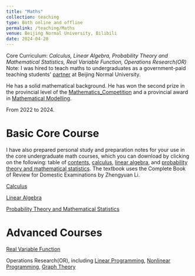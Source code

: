 ```yaml
---
title: "Maths"
collection: teaching
type: Both online and offline
permalink: /teaching/Maths
venue: Beijing Normal University, Bilibili
date: 2024-04-28
---
```


Core Curriculum: *Calculus, Linear Algebra, Probability Theory and Mathematical Statistics, Real Variable Function, Operations Research(OR)* Note: I was hired to teach maths to undergraduates as a government-paid teaching students' [partner]({{site.url}}/file/乐学.pdf) at Beijing Normal University.

He has a solid mathematical background. He has won the second prize in the provincial level of the [Mathematics_Competition]({{site.url}}/file/mathematics_competition.pdf) and a provincial award in [Mathematical Modelling]({{site.url}}/file/mathematical_modelling.pdf).

From 2022 to 2024.

Basic Core Course
======
I have also prepared personal study and preparation notes for your use in the core undergraduate math courses, which you can download by clicking on the following: table of [contents](https://github.com/samuelssj123/raw/master/Warehouse/math_mulu.pdf), [calculus](Warehouse/math_Calculus.pdf), [linear algebra](Warehouse/math_linear_algebra.pdf), and [probability theory and mathematical statistics](Warehouse/math_pro_sta.pdf). The textbook uses the Complete Book of Review for Domestic Examinations by Zhengyuan Li.

[Calculus](https://www.bilibili.com/video/BV1Q7421f7jn/)

[Linear Algebra](https://www.bilibili.com/video/BV1ar42177QF/)

[Probability Theory and Mathematical Statistics](https://www.bilibili.com/video/BV1rm421p7y8/)

Advanced Courses
======
[Real Variable Function](https://www.bilibili.com/video/BV1nu411Y77F/)

Operations Research(OR), including [Linear Programming](https://www.bilibili.com/video/BV1bF4m1T7nF/), [Nonlinear Programming](https://www.bilibili.com/video/BV1Ct421T7Fm/), [Graph Theory](https://www.bilibili.com/video/BV1sJ4m1K76Z/)

